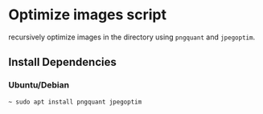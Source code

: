 # Optimize images script


recursively optimize images in the directory using `pngquant` and `jpegoptim`.

## Install Dependencies

### Ubuntu/Debian

```
~ sudo apt install pngquant jpegoptim
```
